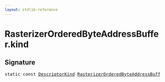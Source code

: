 ```yaml
---
layout: stdlib-reference
---
```


# RasterizerOrderedByteAddressBuffer.kind

## Signature
<pre>
<span class='code_keyword'>static</span> <span class='code_keyword'>const</span> <a href="index.html" class="code_type">DescriptorKind</a> <a href="index.html" class="code_type">RasterizerOrderedByteAddressBuffer</a>.<a href="kind.html" class="code_var">kind</a> = DescriptorKind\.Buffer;
</pre>

